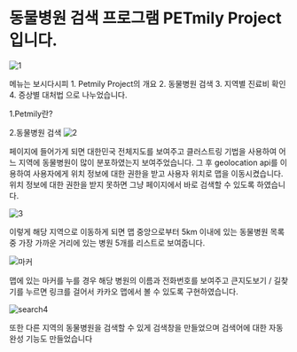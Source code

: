 
<h1> 동물병원 검색 프로그램  PETmily Project  입니다. </h1>

![1](https://github.com/yoonginoh/PETmilly-project/assets/138415045/95550d92-d0ba-4fd2-91f7-acfbca337daa)

메뉴는 보시다시피 1. Petmily Project의 개요 2. 동물병원 검색 3. 지역별 진료비 확인 4. 증상별 대처법 으로 나누었습니다. 

1.Petmily란? 

2.동물병원 검색
![2](https://github.com/yoonginoh/PETmilly-project/assets/138415045/168ea1f0-293f-4722-bdac-a7c6c4204ff7)

페이지에 들어가게 되면 대한민국 전체지도를 보여주고 클러스트링 기법을 사용하여 어느 지역에 동물병원이 많이 분포하였는지 보여주었습니다.
그 후 geolocation api를 이용하여 사용자에게 위치 정보에 대한 권한을 받고 사용자 위치로 맵을 이동시켰습니다. 
위치 정보에 대한 권한을 받지 못하면 그냥 페이지에서 바로 검색할 수 있도록 하였습니다. 

![3](https://github.com/yoonginoh/PETmilly-project/assets/138415045/35a37517-9e22-43a6-a7e4-af4d555ac0dd)

이렇게 해당 지역으로 이동하게 되면 맵 중앙으로부터 5km 이내에 있는 동물병원 목록중 가장 가까운 거리에 있는 병원 5개를 리스트로 보여줍니다. 

![마커](https://github.com/yoonginoh/PETmilly-project/assets/138415045/0e427b0b-23c1-4d28-bb97-a96749e33cfb)

맵에 있는 마커를 누를 경우 해당 병원의 이름과 전화번호를 보여주고 큰지도보기 / 길찾기를 누르면 링크를 걸어서 카카오 맵에서 볼 수 있도록 구현하였습니다. 

![search4](https://github.com/yoonginoh/PETmilly-project/assets/138415045/36829674-531c-4497-91dc-14d293e79a02)

또한 다른 지역의 동물병원을 검색할 수 있게 검색창을 만들었으며 검색어에 대한 자동 완성 기능도 만들었습니다

